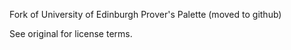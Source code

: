 Fork of University of Edinburgh Prover's Palette (moved to github)

See original for license terms.
